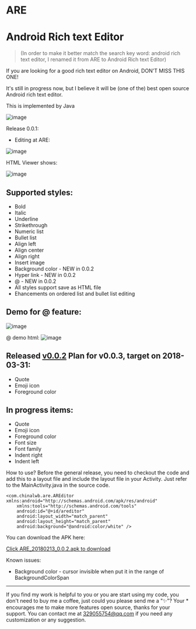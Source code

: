 # ARE
Android Rich text Editor
===================
> (In order to make it better match the search key word: android rich text editor, I renamed it from ARE to Android Rich text Editor)

If you are looking for a good rich text editor on Android, DON'T MISS THIS ONE!

It's still in progress now, but I believe it will be (one of the) best open source Android rich text editor.

This is implemented by Java

 ![image](https://github.com/chinalwb/are/blob/master/ARE/demo/demo3.gif)
 
Release 0.0.1:
* Editing at ARE:

 ![image](https://github.com/chinalwb/are/blob/master/ARE/demo/ARE_editing.png)

 HTML Viewer shows:

 ![image](https://github.com/chinalwb/are/blob/master/ARE/demo/HTMLViewer.png)

Supported styles:
------------------
* Bold
* Italic
* Underline
* Strikethrough
* Numeric list
* Bullet list
* Align left
* Align center
* Align right
* Insert image
* Background color - NEW in 0.0.2
* Hyper link - NEW in 0.0.2
* @ - NEW in 0.0.2
* All styles support save as HTML file
* Ehancements on ordered list and bullet list editing

Demo for @ feature:
-----------------
 ![image](https://github.com/chinalwb/are/blob/master/ARE/demo/at_demo.gif)
 
@ demo html:
 ![image](https://github.com/chinalwb/are/blob/master/ARE/demo/at_demo_html.png)


Released [v0.0.2](https://github.com/chinalwb/are/releases/tag/v0.0.2) Plan for v0.0.3, target on 2018-03-31:
-----------------

* Quote
* Emoji icon
* Foreground color

In progress items:
-----------------
* Quote
* Emoji icon
* Foreground color
* Font size
* Font family
* Indent right
* Indent left


How to use?
Before the general release, you need to checkout the code and add this to a layout file and include the layout file in your Activity. Just refer to the MainActivity.java in the source code.
```
<com.chinalwb.are.AREditor xmlns:android="http://schemas.android.com/apk/res/android"
    xmlns:tools="http://schemas.android.com/tools"
    android:id="@+id/areditor"
    android:layout_width="match_parent"
    android:layout_height="match_parent"
    android:background="@android:color/white" />
```
You can download the APK here:

[Click ARE_20180213_0.0.2.apk to download](https://github.com/chinalwb/Android-Rich-text-Editor/releases/download/v0.0.2/ARE_20180213_0.0.2.apk)

Known issues:
* Background color - cursor invisible when put it in the range of BackgroundColorSpan
-------------------
If you find my work is helpful to you or you are start using my code, you don't need to buy me a coffee, just could you please send me a "✨"? Your * encourages me to make more features open source, thanks for your support.
You can contact me at 329055754@qq.com if you need any customization or any suggestion.
